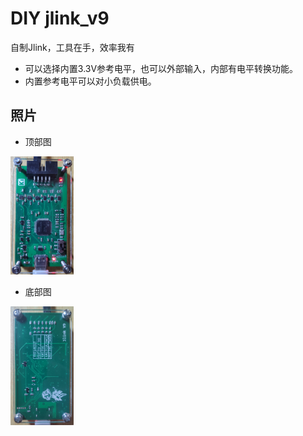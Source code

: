 # DIY jlink_v9
自制Jlink，工具在手，效率我有
- 可以选择内置3.3V参考电平，也可以外部输入，内部有电平转换功能。
- 内置参考电平可以对小负载供电。

## 照片
- 顶部图  
<img src="https://github.com/Zimengzhou/jlink_v9_copy/blob/main/%E7%85%A7%E7%89%87/top.jpg" width="20%">

- 底部图  
<img src="https://github.com/Zimengzhou/jlink_v9_copy/blob/main/%E7%85%A7%E7%89%87/bottom.jpg" width="20%">
